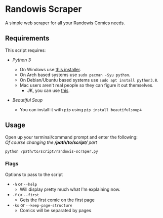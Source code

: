 # Randowis Scraper
A simple web scraper for all your Randowis Comics needs.

## Requirements
This script requires:
* *Python 3*
    * On Windows use [this installer](https://www.python.org/ftp/python/3.8.2/python-3.8.2.exe).
    * On Arch based systems use `sudo pacman -Syu python`.
    * On Debian/Ubuntu based systems use `sudo apt install python3.8`.
    * Mac users aren't real people so they can figure it out themselves.
        * JK, you can use [this](https://www.python.org/downloads/mac-osx/).

* *Beautiful Soup*
    * You can install it with `pip` using `pip install beautifulsoup4`
    
## Usage
Open up your terminal/command prompt and enter the following:\
*Of course changing the **/path/to/script/** part*

`python /path/to/script/randowis-scraper.py` 
 
 ### Flags
 Options to pass to the script
 * `-h` or `--help`
    * Will display pretty much what I'm explaining now.
 * `-f` or `--first`
    * Gets the first comic on the first page
 * `-ks` or `--keep-page-structure`
    * Comics will be separated by pages